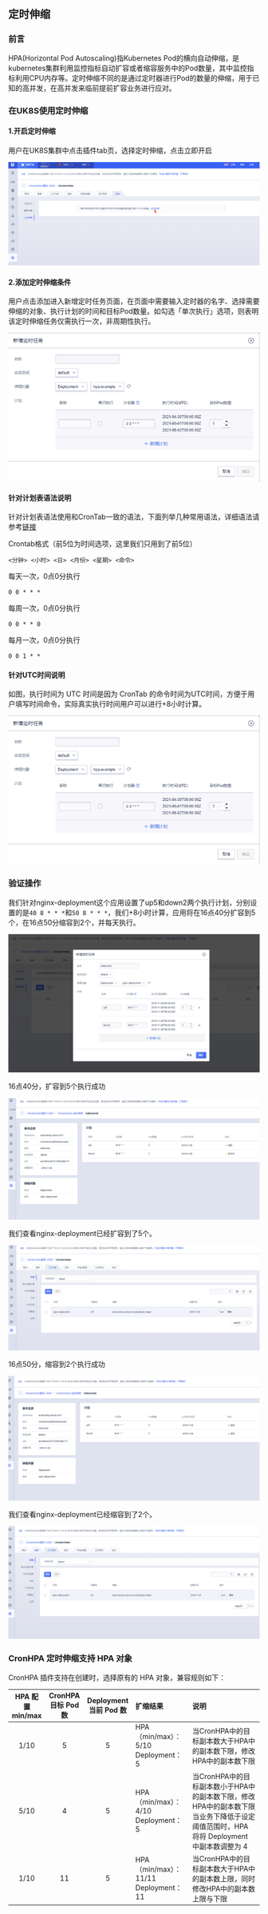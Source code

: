 ## 定时伸缩

### 前言

HPA(Horizontal Pod Autoscaling)指Kubernetes Pod的横向自动伸缩，是kubernetes集群利用监控指标自动扩容或者缩容服务中的Pod数量，其中监控指标利用CPU内存等。定时伸缩不同的是通过定时器进行Pod的数量的伸缩，用于已知的高并发，在高并发来临前提前扩容业务进行应对。

### 在UK8S使用定时伸缩

#### 1.开启定时伸缩

用户在UK8S集群中点击插件tab页，选择定时伸缩，点击立即开启

![](/images/administercluster/autoscaling/opencronhpa.png)

#### 2.添加定时伸缩条件

用户点击添加进入新增定时任务页面，在页面中需要输入定时器的名字、选择需要伸缩的对象、执行计划的时间和目标Pod数量。如勾选「单次执行」选项，则表明该定时伸缩任务仅需执行一次，非周期性执行。

![](/images/administercluster/autoscaling/createcronhpa.png)

#### 针对计划表语法说明

针对计划表语法使用和CronTab一致的语法，下面列举几种常用语法，详细语法请参考[链接](https://wiki.archlinux.org/index.php/Cron_(%E7%AE%80%E4%BD%93%E4%B8%AD%E6%96%87)#Crontab_%E6%A0%BC%E5%BC%8F)

Crontab格式（前5位为时间选项，这里我们只用到了前5位）
```
<分钟> <小时> <日> <月份> <星期> <命令>
```

每天一次，0点0分执行
```
0 0 * * *
```

每周一次，0点0分执行
```
0 0 * * 0
```

每月一次，0点0分执行
```
0 0 1 * *
```

#### 针对UTC时间说明

如图，执行时间为 UTC 时间是因为 CronTab 的命令时间为UTC时间，方便于用户填写时间命令，实际真实执行时间用户可以进行+8小时计算。


![](/images/administercluster/autoscaling/createcronhpa.png)


### 验证操作


我们针对nginx-deployment这个应用设置了up5和down2两个执行计划，分别设置的是`40 8 * * *`和`50 8 * * *`，我们+8小时计算，应用将在16点40分扩容到5个，在16点50分缩容到2个，并每天执行。

![](/images/administercluster/autoscaling/testcronhpa.png)

16点40分，扩容到5个执行成功

![](/images/administercluster/autoscaling/1cronhpa.png)

我们查看nginx-deployment已经扩容到了5个。

![](/images/administercluster/autoscaling/2cronhpa.png)

16点50分，缩容到2个执行成功

![](/images/administercluster/autoscaling/3cronhpa.png)

我们查看nginx-deployment已经缩容到了2个。

![](/images/administercluster/autoscaling/4cronhpa.png)

### CronHPA 定时伸缩支持 HPA 对象

CronHPA 插件支持在创建时，选择原有的 HPA 对象，兼容规则如下：

| HPA 配置<br>min/max| CronHPA<br>目标 Pod 数 | Deployment<br>当前 Pod 数 | 扩缩结果 | 说明 |
|:-----:|:-----:|:-----:|:-----|:-----|
|1/10|5|5|HPA（min/max）：5/10<br>Deployment：5|当CronHPA中的目标副本数大于HPA中的副本数下限，修改HPA中的副本数下限|
|5/10|4|5|HPA（min/max）：4/10<br>Deployment：5|当CronHPA中的目标副本数小于HPA中的副本数下限，修改HPA中的副本数下限<br>当业务下降低于设定阈值范围时，HPA 将将 Deployment 中副本数调整为 4|
|1/10|11|5|HPA（min/max）：11/11<br>Deployment：11|当CronHPA中的目标副本数大于HPA中的副本数上限，同时修改HPA中的副本数上限与下限|